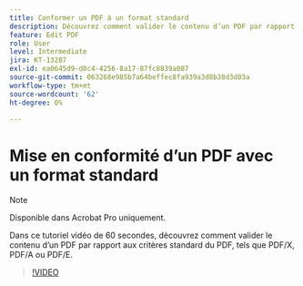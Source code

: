 ```yaml
---
title: Conformer un PDF à un format standard
description: Découvrez comment valider le contenu d’un PDF par rapport aux critères standard du PDF tels que PDF/X, PDF/A ou PDF/E
feature: Edit PDF
role: User
level: Intermediate
jira: KT-13287
exl-id: ea0645d9-d0c4-4256-8a17-87fc8839a087
source-git-commit: 063268e985b7a64beffec8fa939a3d8b38d3d03a
workflow-type: tm+mt
source-wordcount: '62'
ht-degree: 0%

---
```


# Mise en conformité d’un PDF avec un format standard

>[!NOTE]
>
>Disponible dans Acrobat Pro uniquement.

Dans ce tutoriel vidéo de 60 secondes, découvrez comment valider le contenu d’un PDF par rapport aux critères standard du PDF, tels que PDF/X, PDF/A ou PDF/E.

>[!VIDEO](https://video.tv.adobe.com/v/3437281?quality=12&learn=on&hidetitle=true&captions=fre_fr)
